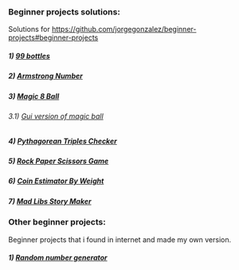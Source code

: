 ### Beginner projects solutions:

Solutions for https://github.com/jorgegonzalez/beginner-projects#beginner-projects

##### 1) [99 bottles](https://github.com/facufrau/beginner-projects-solutions/blob/master/99bottles.py)
##### 2) [Armstrong Number](https://github.com/facufrau/beginner-projects-solutions/blob/master/armstrong.py)
##### 3) [Magic 8 Ball](https://github.com/facufrau/beginner-projects-solutions/blob/master/magic_8ball.py)
######  3.1) [Gui version of magic ball](https://github.com/facufrau/beginner-projects-solutions/blob/master/magic_8ballgui.py) 
##### 4) [Pythagorean Triples Checker](https://github.com/facufrau/beginner-projects-solutions/blob/master/pythagorean.py)
##### 5) [Rock Paper Scissors Game](https://github.com/facufrau/beginner-projects-solutions/blob/master/rockpaperscissors.py)
##### 6) [Coin Estimator By Weight]()
##### 7) [Mad Libs Story Maker](https://github.com/facufrau/beginner-projects-solutions/blob/master/madlibs.py)

### Other beginner projects:

Beginner projects that i found in internet and made my own version.

##### 1) [Random number generator](https://github.com/facufrau/beginner-projects-solutions/blob/master/num_generator.py)
